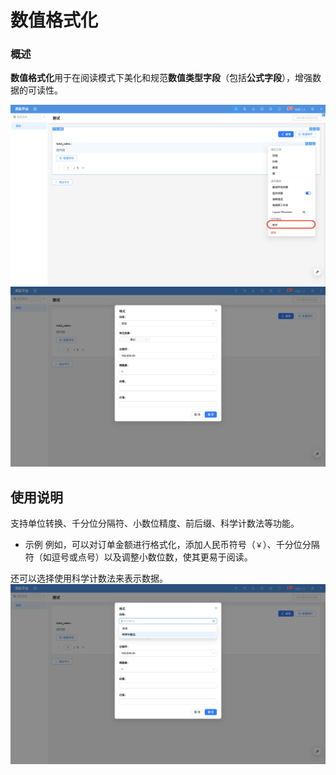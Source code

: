 # 数值格式化

### 概述

**数值格式化**用于在阅读模式下美化和规范**数值类型字段**（包括**公式字段**），增强数据的可读性。

![](../../../../../../public/number-format1.png)
![](../../../../../../public/number-format2.png)

## 使用说明
支持单位转换、千分位分隔符、小数位精度、前后缀、科学计数法等功能。

- 示例
例如，可以对订单金额进行格式化，添加人民币符号（`￥`）、千分位分隔符（如逗号或点号）以及调整小数位数，使其更易于阅读。

<!-- TODO: 添加视频 -->

还可以选择使用科学计数法来表示数据。
![](../../../../../../public/number-format3.png)
